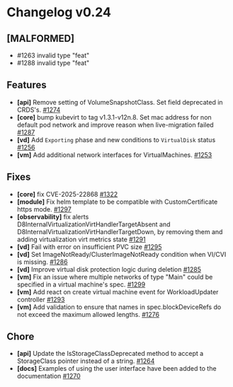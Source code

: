 # Changelog v0.24

## [MALFORMED]


 - #1263 invalid type "feat"
 - #1288 invalid type "feat"

## Features


 - **[api]** Remove setting of VolumeSnapshotClass. Set field deprecated in CRDS's. [#1274](https://github.com/deckhouse/virtualization/pull/1274)
 - **[core]** bump kubevirt to tag v1.3.1-v12n.8. Set mac address for non default pod network and improve reason when live-migration failed [#1287](https://github.com/deckhouse/virtualization/pull/1287)
 - **[vd]** Add `Exporting` phase and new conditions to `VirtualDisk` status [#1256](https://github.com/deckhouse/virtualization/pull/1256)
 - **[vm]** Add additional network interfaces for VirtualMachines. [#1253](https://github.com/deckhouse/virtualization/pull/1253)

## Fixes


 - **[core]** fix CVE-2025-22868 [#1322](https://github.com/deckhouse/virtualization/pull/1322)
 - **[module]** Fix helm template to be compatible with CustomCertificate https mode. [#1297](https://github.com/deckhouse/virtualization/pull/1297)
 - **[observability]** fix alerts D8InternalVirtualizationVirtHandlerTargetAbsent and D8InternalVirtualizationVirtHandlerTargetDown, by removing them and adding virtualization virt metrics state [#1291](https://github.com/deckhouse/virtualization/pull/1291)
 - **[vd]** Fail with error on insufficient PVC size [#1295](https://github.com/deckhouse/virtualization/pull/1295)
 - **[vd]** Set ImageNotReady/ClusterImageNotReady condition when VI/CVI is missing. [#1286](https://github.com/deckhouse/virtualization/pull/1286)
 - **[vd]** Improve virtual disk protection logic during deletion [#1285](https://github.com/deckhouse/virtualization/pull/1285)
 - **[vm]** Fix an issue where multiple networks of type "Main" could be specified in a virtual machine's spec. [#1299](https://github.com/deckhouse/virtualization/pull/1299)
 - **[vm]** Add react on create virtual machine event for WorkloadUpdater controller [#1293](https://github.com/deckhouse/virtualization/pull/1293)
 - **[vm]** Add validation to ensure that names in spec.blockDeviceRefs do not exceed the maximum allowed lengths. [#1276](https://github.com/deckhouse/virtualization/pull/1276)

## Chore


 - **[api]** Update the IsStorageClassDeprecated method to accept a StorageClass pointer instead of a string. [#1264](https://github.com/deckhouse/virtualization/pull/1264)
 - **[docs]** Examples of using the user interface have been added to the documentation [#1270](https://github.com/deckhouse/virtualization/pull/1270)

